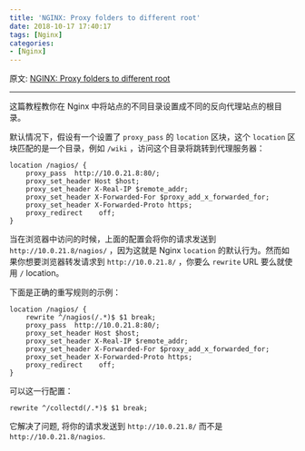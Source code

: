 ```yaml
---
title: 'NGINX: Proxy folders to different root'
date: 2018-10-17 17:40:17
tags: [Nginx]
categories: 
- [Nginx]
---
```




原文: [NGINX: Proxy folders to different root](https://raymii.org/s/tutorials/NGINX_proxy_folder_to_different_root.html)

------

这篇教程教你在 Nginx 中将站点的不同目录设置成不同的反向代理站点的根目录。

默认情况下，假设有一个设置了 `proxy_pass` 的 `location` 区块，这个 `location` 区块匹配的是一个目录，例如 `/wiki` ，访问这个目录将跳转到代理服务器：

```
location /nagios/ {
    proxy_pass  http://10.0.21.8:80/;
    proxy_set_header Host $host;
    proxy_set_header X-Real-IP $remote_addr;
    proxy_set_header X-Forwarded-For $proxy_add_x_forwarded_for;
    proxy_set_header X-Forwarded-Proto https;
    proxy_redirect    off;
}
```

当在浏览器中访问的时候，上面的配置会将你的请求发送到 `http://10.0.21.8/nagios/` ，因为这就是 Nginx `location` 的默认行为。然而如果你想要浏览器转发请求到 `http://10.0.21.8/` ，你要么 `rewrite` URL 要么就使用 `/` location。

<!--more-->

下面是正确的重写规则的示例：

```
location /nagios/ {
    rewrite ^/nagios(/.*)$ $1 break;
    proxy_pass  http://10.0.21.8:80/;
    proxy_set_header Host $host;
    proxy_set_header X-Real-IP $remote_addr;
    proxy_set_header X-Forwarded-For $proxy_add_x_forwarded_for;
    proxy_set_header X-Forwarded-Proto https;
    proxy_redirect    off;
}
```

可以这一行配置：

```
rewrite ^/collectd(/.*)$ $1 break;
```

它解决了问题, 将你的请求发送到 `http://10.0.21.8/` 而不是 `http://10.0.21.8/nagios`.
